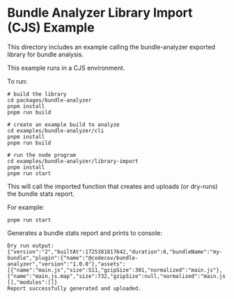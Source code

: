 # Bundle Analyzer Library Import (CJS) Example

This directory includes an example calling the bundle-analyzer exported library for bundle analysis.

This example runs in a CJS environment.

To run:

```
# build the library
cd packages/bundle-analyzer
pnpm install
pnpm run build

# create an example build to analyze
cd examples/bundle-analyzer/cli
pnpm install
pnpm run build

# run the node program
cd examples/bundle-analyzer/library-import
pnpm install
pnpm run start
```

This will call the imported function that creates and uploads (or dry-runs) the bundle stats report.

For example:

```
pnpm run start
```

Generates a bundle stats report and prints to console:

```
Dry run output:  {"version":"2","builtAt":1725381817642,"duration":6,"bundleName":"my-bundle","plugin":{"name":"@codecov/bundle-analyzer","version":"1.0.0"},"assets":[{"name":"main.js","size":511,"gzipSize":301,"normalized":"main.js"},{"name":"main.js.map","size":732,"gzipSize":null,"normalized":"main.js.map"}],"chunks":[],"modules":[]}
Report successfully generated and uploaded.
```
